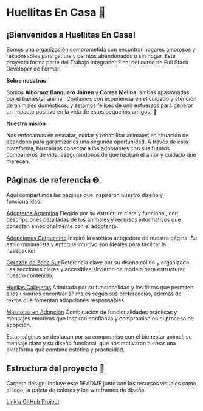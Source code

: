 # Huellitas En Casa 🐾

## ¡Bienvenidos a Huellitas En Casa!

Somos una organización comprometida con encontrar hogares amorosos y responsables para gatitos y perritos abandonados o sin hogar. Este proyecto forma parte del Trabajo Integrador Final del curso de Full Stack Developer de Formar.

**Sobre nosotras**

Somos **Albornoz Banquero Jainen** y **Correa Melina**, ambas apasionadas por el bienestar animal. Contamos con experiencia en el cuidado y atención de animales domésticos, y estamos felices de unir esfuerzos para generar un impacto positivo en la vida de estos pequeños amigos. 💖

**Nuestra misión**

Nos enfocamos en rescatar, cuidar y rehabilitar animales en situación de abandono para garantizarles una segunda oportunidad. A través de esta plataforma, buscamos conectar a los adoptantes con sus futuros compañeros de vida, asegurándonos de que reciban el amor y cuidado que merecen.

## Páginas de referencia 🌐

Aquí compartimos las páginas que inspiraron nuestro diseño y funcionalidad:

[Adopteros Argentina](https://www.adopterosargentina.com/)
Elegida por su estructura clara y funcional, con descripciones detalladas de los animales y recursos informativos que conectan emocionalmente con el adoptante.

[Adopciones Catpuccino](https://adopciones.catpuccino.org/)
Inspiró la estética acogedora de nuestra página. Su estilo minimalista y enfoque intuitivo son ideales para facilitar la navegación.

[Corazón de Zona Sur](https://corazondezonasur.com.ar/)
Referencia clave por su diseño cálido y organizado. Las secciones claras y accesibles sirvieron de modelo para estructurar nuestro contenido.

[Huellas Callejeras](https://www.huellascallejeras.com/adopta/gatos-en-adopcion/)
Admirada por su funcionalidad y los filtros que permiten a los usuarios encontrar animales según sus preferencias, además de textos que fomentan adopciones responsables.

[Mascotas en Adopción](https://www.mascotasenadopcion.com/)
Combinación de funcionalidades prácticas y mensajes emotivos que inspiran confianza y compromiso en el proceso de adopción.

Estas páginas se destacan por su compromiso con el bienestar animal, su mensaje claro y su diseño funcional, que nos motivaron a crear una plataforma que combine estética y practicidad.

## Estructura del proyecto 📂

Carpeta design:
Incluye este README junto con los recursos visuales como el logo, la paleta de colores y los wireframes de diseño.

[Link a GitHub Project](https://github.com/users/jainenalbornozb/projects/3)
